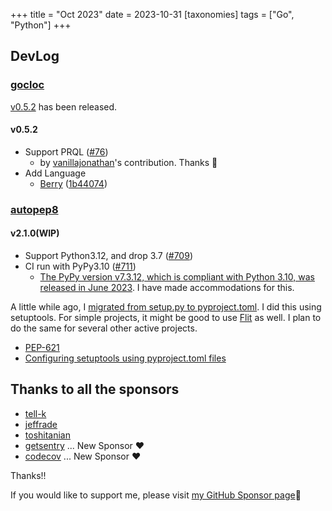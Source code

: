 +++
title = "Oct 2023"
date = 2023-10-31
[taxonomies]
tags = ["Go", "Python"]
+++

## DevLog

### [gocloc](https://github.com/hhatto/gocloc)

[v0.5.2](https://github.com/hhatto/gocloc/releases/tag/v0.5.2) has been released.

#### v0.5.2

- Support PRQL ([#76](https://github.com/hhatto/gocloc/pull/76))
    * by [vanillajonathan](https://github.com/vanillajonathan)'s contribution. Thanks 🤝
- Add Language
    * [Berry](https://berry-lang.github.io/) ([1b44074](https://github.com/hhatto/gocloc/commit/1b44074003468293e2eefef620ee369be42b7f7e))


### [autopep8](https://github.com/hhatto/autopep8)

#### v2.1.0(WIP)

* Support Python3.12, and drop 3.7 ([#709](https://github.com/hhatto/autopep8/pull/709))
* CI run with PyPy3.10 ([#711](https://github.com/hhatto/autopep8/pull/711))
    * [The PyPy version v7.3.12, which is compliant with Python 3.10, was released in June 2023](https://www.pypy.org/posts/2023/06/pypy-v7312-release.html).
      I have made accommodations for this.


A little while ago, I [migrated from setup.py to pyproject.toml](https://github.com/hhatto/autopep8/pull/705).
I did this using setuptools. For simple projects, it might be good to use [Flit](https://github.com/pypa/flit) as well.
I plan to do the same for several other active projects.

- [PEP-621](https://peps.python.org/pep-0621/)
- [Configuring setuptools using pyproject.toml files](https://setuptools.pypa.io/en/latest/userguide/pyproject_config.html)


## Thanks to all the sponsors

- [tell-k](https://github.com/tell-k)
- [jeffrade](https://github.com/jeffrade)
- [toshitanian](https://github.com/toshitanian)
- [getsentry](https://github.com/getsentry) ... New Sponsor ❤️
- [codecov](https://github.com/codecov) ... New Sponsor ❤️

Thanks!!

If you would like to support me, please visit [my GitHub Sponsor page](https://github.com/sponsors/hhatto)🚪

<!-- more -->
